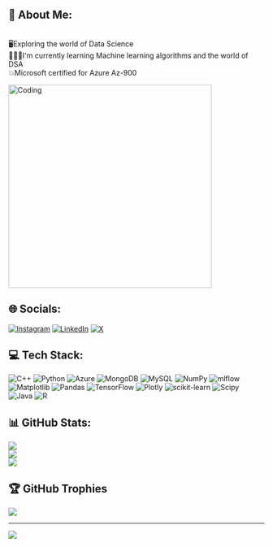 ## 💫 About Me:
<br>🖥️Exploring the world of Data Science <br>👨🏽‍💻I'm currently learning Machine learning algorithms and the world of DSA<br>💥Microsoft certified for Azure Az-900
 <p>
    <img alt="Coding" width="400" src="https://raw.githubusercontent.com/PolarBearGG/PolarBearGG/master/web-developer.gif">
  </p>

## 🌐 Socials:
[![Instagram](https://img.shields.io/badge/Instagram-%23E4405F.svg?logo=Instagram&logoColor=white)](https://instagram.com/ezterminator) [![LinkedIn](https://img.shields.io/badge/LinkedIn-%230077B5.svg?logo=linkedin&logoColor=white)](https://linkedin.com/in/siddhesh-asati) [![X](https://img.shields.io/badge/X-black.svg?logo=X&logoColor=white)](https://x.com/SiddheshAsati) 

## 💻 Tech Stack:
![C++](https://img.shields.io/badge/c++-%2300599C.svg?style=flat-square&logo=c%2B%2B&logoColor=white) ![Python](https://img.shields.io/badge/python-3670A0?style=flat-square&logo=python&logoColor=ffdd54) 
![Azure](https://img.shields.io/badge/azure-%230072C6.svg?style=flat-square&logo=microsoftazure&logoColor=white) ![MongoDB](https://img.shields.io/badge/MongoDB-%234ea94b.svg?style=flat-square&logo=mongodb&logoColor=white) ![MySQL](https://img.shields.io/badge/mysql-%2300000f.svg?style=flat-square&logo=mysql&logoColor=white) ![NumPy](https://img.shields.io/badge/numpy-%23013243.svg?style=flat-square&logo=numpy&logoColor=white) ![mlflow](https://img.shields.io/badge/mlflow-%23d9ead3.svg?style=flat-square&logo=numpy&logoColor=blue) ![Matplotlib](https://img.shields.io/badge/Matplotlib-%23ffffff.svg?style=flat-square&logo=Matplotlib&logoColor=black) ![Pandas](https://img.shields.io/badge/pandas-%23150458.svg?style=flat-square&logo=pandas&logoColor=white) ![TensorFlow](https://img.shields.io/badge/TensorFlow-%23FF6F00.svg?style=flat-square&logo=TensorFlow&logoColor=white) ![Plotly](https://img.shields.io/badge/Plotly-%233F4F75.svg?style=flat-square&logo=plotly&logoColor=white) ![scikit-learn](https://img.shields.io/badge/scikit--learn-%23F7931E.svg?style=flat-square&logo=scikit-learn&logoColor=white) ![Scipy](https://img.shields.io/badge/SciPy-%230C55A5.svg?style=flat-square&logo=scipy&logoColor=%white) ![Java](https://img.shields.io/badge/java-%23ED8B00.svg?style=flat-square&logo=openjdk&logoColor=white) ![R](https://img.shields.io/badge/r-%23276DC3.svg?style=flat-square&logo=r&logoColor=white)
## 📊 GitHub Stats:
![](https://github-readme-stats.vercel.app/api?username=siddheshasati&theme=dark&hide_border=false&include_all_commits=true&count_private=false)<br/>
![](https://github-readme-streak-stats.herokuapp.com/?user=siddheshasati&theme=dark&hide_border=false)<br/>
![](https://github-readme-stats.vercel.app/api/top-langs/?username=siddheshasati&theme=dark&hide_border=false&include_all_commits=true&count_private=false&layout=compact)

## 🏆 GitHub Trophies
![](https://github-profile-trophy.vercel.app/?username=siddheshasati&theme=radical&no-frame=false&no-bg=false&margin-w=4)

---
[![](https://visitcount.itsvg.in/api?id=siddheshasati&icon=1&color=12)](https://visitcount.itsvg.in)
